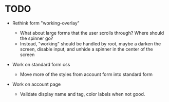 # TODO

- Rethink form "working-overlay"
  - What about large forms that the user scrolls through? Where should the spinner go?
  - Instead, "working" should be handled by root, maybe a darken the screen, disable input, and unhide a spinner in the center of the screen

- Work on standard form css
  - Move more of the styles from account form into standard form

- Work on account page
  - Validate display name and tag, color labels when not good.